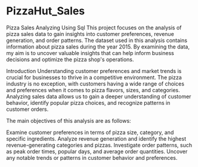 # PizzaHut_Sales
Pizza Sales Analyzing Using Sql
This project focuses on the analysis of pizza sales data to gain insights into customer preferences, revenue generation, and order patterns. The dataset used in this analysis contains information about pizza sales during the year 2015. By examining the data, my aim is to uncover valuable insights that can help inform business decisions and optimize the pizza shop's operations.

Introduction
Understanding customer preferences and market trends is crucial for businesses to thrive in a competitive environment. The pizza industry is no exception, with customers having a wide range of choices and preferences when it comes to pizza flavors, sizes, and categories. Analyzing sales data allows us to gain a deeper understanding of customer behavior, identify popular pizza choices, and recognize patterns in customer orders.

The main objectives of this analysis are as follows:

Examine customer preferences in terms of pizza size, category, and specific ingredients.
Analyze revenue generation and identify the highest revenue-generating categories and pizzas.
Investigate order patterns, such as peak order times, popular days, and average order quantities.
Uncover any notable trends or patterns in customer behavior and preferences.

